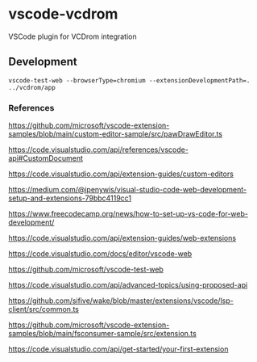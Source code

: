 # vscode-vcdrom

VSCode plugin for VCDrom integration

## Development

`vscode-test-web --browserType=chromium --extensionDevelopmentPath=. ../vcdrom/app`

### References

https://github.com/microsoft/vscode-extension-samples/blob/main/custom-editor-sample/src/pawDrawEditor.ts

https://code.visualstudio.com/api/references/vscode-api#CustomDocument

https://code.visualstudio.com/api/extension-guides/custom-editors

https://medium.com/@ipenywis/visual-studio-code-web-development-setup-and-extensions-79bbc4119cc1

https://www.freecodecamp.org/news/how-to-set-up-vs-code-for-web-development/


https://code.visualstudio.com/api/extension-guides/web-extensions

https://code.visualstudio.com/docs/editor/vscode-web

https://github.com/microsoft/vscode-test-web

https://code.visualstudio.com/api/advanced-topics/using-proposed-api

https://github.com/sifive/wake/blob/master/extensions/vscode/lsp-client/src/common.ts

https://github.com/microsoft/vscode-extension-samples/blob/main/fsconsumer-sample/src/extension.ts

https://code.visualstudio.com/api/get-started/your-first-extension

